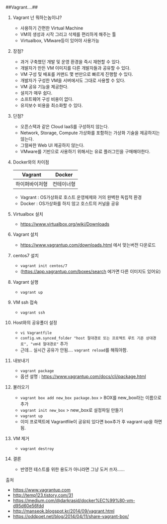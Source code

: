 ##Vagrant....##

1. Vagrant 넌 뭐하는놈이냐?
	- 사용하기 간편한 Virtual Machine 
	- VM의 생성과 시작 그리고 삭제를 편리하게 해주는 툴
	- Virtualbox, VMware등이 있어야 사용가능
	
2. 장점?
	- 과거 구축했던 개발 및 운영 환경을 즉시 재현할 수 있다.
	- 개발자가 만든 VM 이미지를 다른 개발자들과 공유할 수 있다.
	- VM 구성 및 배포를 커맨드 몇 번만으로 빠르게 진행할 수 있다.
	- 개발자가 구성한 VM을 서버에서도 그대로 사용할 수 있다.
	- VM 공유 기능을 제공한다.
	- 설치가 매우 쉽다.
	- 소프트웨어 구성 비용이 없다.
	- 유지보수 비용을 최소화할 수 있다.
	
3. 단점?
	- 오픈스택과 같은 Cloud IaaS를 구성하지 않는다.
	- Network, Storage, Compute 가상화를 포함하는 가상화 기술을 제공하지는 않는다.
	- 그럴싸한 Web UI 제공하지 않는다.
	- VMware를 기반으로 사용하기 위해서는 유료 플러그인을 구매해야한다.

4. Docker와의 차이점
	
	|Vagrant|Docker|
	|:---:|:---:|
	| 하이퍼바이저형|컨테이너형|
	
	- Vagrant : OS가상화로 호스트 운영체제와 거의 완벽한 독립적 환경 
	- Docker : OS가상화를 하지 않고 호스트의 커널을 공유  
	 
5. Virtualbox 설치
	- https://www.virtualbox.org/wiki/Downloads

6. Vagrant 설치
	- https://www.vagrantup.com/downloads.html 에서 맞는버전 다운로드 
	
7. centos7 설치
	- ```vagrant init centos/7```
	- (https://app.vagrantup.com/boxes/search 에가면 다른 이미지도 있어요)
	 
8. Vagrant 실행
	- ```vagrant up```
	
9. VM ssh 접속
	- ```vagrant ssh```
	
10. Host와의 공유폴더 설정
	- ```vi Vagrantfile```
	- ```config.vm.synced_folder "host 절대경로 또는 프로젝트 루트 기준 상대경로", "vm내 절대경로"``` 추가
	- 근데... 실시간 공유가 안됨.... ```vagrant reload```를 해줘야함.
	
11. 내보내기
	- ```vagrant package```
	- 옵션 설명 : https://www.vagrantup.com/docs/cli/package.html
	
12. 불러오기
	- ```vagrant box add new_box package.box``` > BOX를 new_box라는 이름으로 추가
	- ```vagrant init new_box``` > new_box로 설정파일 만들기
	- ```vagrant up```
	- 이미 프로젝트에 Vagrantfile이 공유되 있다면 box추가 후 vagrant up을 하면 됨.

13. VM 제거
	- ```vagrant destroy```
	
14. 결론
	- 반영전 테스트를 위한 용도가 아니라면 그냥 도커 쓰자......


출처 

 - https://www.vagrantup.com
 - http://temp123.tistory.com/31
 - https://medium.com/@darkrasid/docker%EC%99%80-vm-d95d60e56fdd
 - http://manseok.blogspot.kr/2014/09/vagrant.html
 - https://oddpoet.net/blog/2014/04/11/share-vagrant-box/
